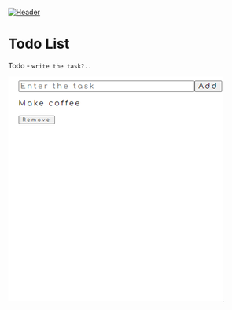 [![Header](https://github.com/st0pcha/st0pcha/blob/main/assets/header.png)](https://st0pcha.github.io/)

# Todo List
Todo - `write the task?..`

[![Screenshot](./todo.gif)](https://github.com/st0pcha)